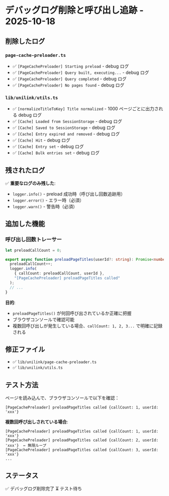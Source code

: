 # デバッグログ削除と呼び出し追跡 - 2025-10-18

## 削除したログ

### `page-cache-preloader.ts`

- ✅ `[PageCachePreloader] Starting preload` - debug ログ
- ✅ `[PageCachePreloader] Query built, executing...` - debug ログ
- ✅ `[PageCachePreloader] Query completed` - debug ログ
- ✅ `[PageCachePreloader] No pages found` - debug ログ

### `lib/unilink/utils.ts`

- ✅ `[normalizeTitleToKey] Title normalized` - 1000 ページごとに出力される debug ログ
- ✅ `[Cache] Loaded from SessionStorage` - debug ログ
- ✅ `[Cache] Saved to SessionStorage` - debug ログ
- ✅ `[Cache] Entry expired and removed` - debug ログ
- ✅ `[Cache] Hit` - debug ログ
- ✅ `[Cache] Entry set` - debug ログ
- ✅ `[Cache] Bulk entries set` - debug ログ

## 残されたログ

✅ **重要なログのみ残した**:

- `logger.info()` - preload 成功時（呼び出し回数追跡用）
- `logger.error()` - エラー時（必須）
- `logger.warn()` - 警告時（必須）

## 追加した機能

### 呼び出し回数トレーサー

```typescript
let preloadCallCount = 0;

export async function preloadPageTitles(userId?: string): Promise<number> {
  preloadCallCount++;
  logger.info(
    { callCount: preloadCallCount, userId },
    "[PageCachePreloader] preloadPageTitles called"
  );
  // ...
}
```

**目的**:

- `preloadPageTitles()` が何回呼び出されているか正確に把握
- ブラウザコンソールで確認可能
- 複数回呼び出しが発生している場合、`callCount: 1, 2, 3...` で明確に記録される

## 修正ファイル

- ✅ `lib/unilink/page-cache-preloader.ts`
- ✅ `lib/unilink/utils.ts`

## テスト方法

ページを読み込んで、ブラウザコンソールで以下を確認：

```
[PageCachePreloader] preloadPageTitles called {callCount: 1, userId: 'xxx'}
```

**複数回呼び出しされている場合**:

```
[PageCachePreloader] preloadPageTitles called {callCount: 1, userId: 'xxx'}
[PageCachePreloader] preloadPageTitles called {callCount: 2, userId: 'xxx'}  ← 無限ループ
[PageCachePreloader] preloadPageTitles called {callCount: 3, userId: 'xxx'}
...
```

## ステータス

✅ デバッグログ削除完了
⏳ テスト待ち
